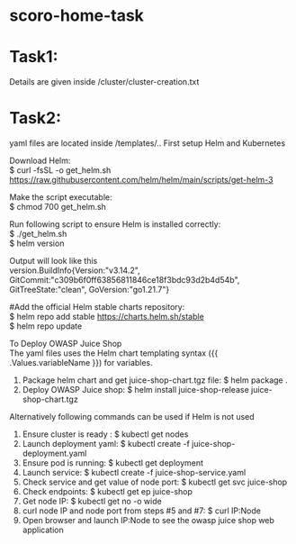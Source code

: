 # scoro-home-task

# Task1:
Details are given inside /cluster/cluster-creation.txt

# Task2:
yaml files are located inside /templates/..
First setup Helm and Kubernetes

Download Helm:  
$ curl -fsSL -o get_helm.sh https://raw.githubusercontent.com/helm/helm/main/scripts/get-helm-3

Make the script executable:  
$ chmod 700 get_helm.sh

Run following script to ensure Helm is installed correctly:  
$ ./get_helm.sh  
$ helm version  

Output will look like this  
version.BuildInfo{Version:"v3.14.2", GitCommit:"c309b6f0ff63856811846ce18f3bdc93d2b4d54b", GitTreeState:"clean", GoVersion:"go1.21.7"}

#Add the official Helm stable charts repository:  
$ helm repo add stable https://charts.helm.sh/stable  
$ helm repo update  

To Deploy OWASP Juice Shop  
The yaml files uses the Helm chart templating syntax ({{ .Values.variableName }}) for variables.
1. Package helm chart and get juice-shop-chart.tgz file: $ helm package .
2. Deploy OWASP Juice shop: $ helm install juice-shop-release juice-shop-chart.tgz

Alternatively following commands can be used if Helm is not used
1. Ensure cluster is ready : $ kubectl get  nodes
2. Launch deployment yaml: $ kubectl create -f juice-shop-deployment.yaml 
3. Ensure pod is running: $ kubectl get deployment
4. Launch service: $ kubectl create -f juice-shop-service.yaml 
5. Check service and get value of node port: $ kubectl get svc juice-shop
6. Check endpoints: $ kubectl get ep juice-shop
7. Get node IP: $  kubectl get no -o wide
8. curl node IP and node port from steps #5 and #7: $ curl IP:Node
9. Open browser and launch IP:Node to see the owasp juice shop web application